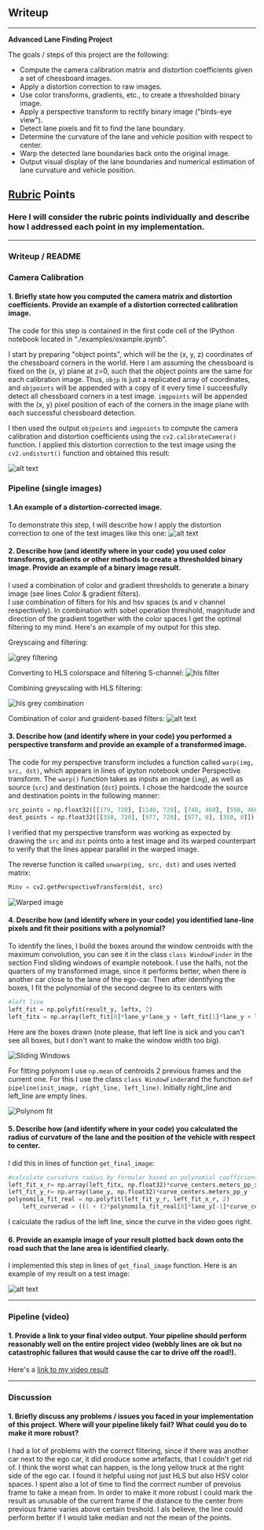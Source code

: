 ## Writeup 

---

**Advanced Lane Finding Project**

The goals / steps of this project are the following:

* Compute the camera calibration matrix and distortion coefficients given a set of chessboard images.
* Apply a distortion correction to raw images.
* Use color transforms, gradients, etc., to create a thresholded binary image.
* Apply a perspective transform to rectify binary image ("birds-eye view").
* Detect lane pixels and fit to find the lane boundary.
* Determine the curvature of the lane and vehicle position with respect to center.
* Warp the detected lane boundaries back onto the original image.
* Output visual display of the lane boundaries and numerical estimation of lane curvature and vehicle position.

[//]: # (Image References)

[image1]: ./examples/undistort_out.png "Undistorted"
[image2]: ./examples/undistorted_example.png "Road Transformed"

[image3]: ./examples/grey_filter.png "Grey filtering example"
[image4]: ./examples/hls_filter.png "hls filtering"
[image5]: ./examples/hls_grey_combined.png "hls grey combination"
[image6]: ./examples/hls_grey_grad_combined.png "color-gradient combination"
[image7]: ./examples/warped.png "Warped image"
[image8]: ./examples/found_centers.png "Sliding widows"
[image9]: ./examples/polynom_fit.png "Polynm fitted"
[image10]: ./examples/line_decorated_example.png "Decorated example"
[video11]: ./result.mp4 "Output"

## [Rubric](https://review.udacity.com/#!/rubrics/571/view) Points

### Here I will consider the rubric points individually and describe how I addressed each point in my implementation.  

---

### Writeup / README


### Camera Calibration

#### 1. Briefly state how you computed the camera matrix and distortion coefficients. Provide an example of a distortion corrected calibration image.

The code for this step is contained in the first code cell of the IPython notebook located in "./examples/example.ipynb".  

I start by preparing "object points", which will be the (x, y, z) coordinates of the chessboard corners in the world. Here I am assuming the chessboard is fixed on the (x, y) plane at z=0, such that the object points are the same for each calibration image.  Thus, `objp` is just a replicated array of coordinates, and `objpoints` will be appended with a copy of it every time I successfully detect all chessboard corners in a test image.  `imgpoints` will be appended with the (x, y) pixel position of each of the corners in the image plane with each successful chessboard detection.  

I then used the output `objpoints` and `imgpoints` to compute the camera calibration and distortion coefficients using the `cv2.calibrateCamera()` function.  I applied this distortion correction to the test image using the `cv2.undistort()` function and obtained this result: 

![alt text][image1]

### Pipeline (single images)

#### 1.An example of a distortion-corrected image.

To demonstrate this step, I will describe how I apply the distortion correction to one of the test images like this one:
![alt text][image2]

#### 2. Describe how (and identify where in your code) you used color transforms, gradients or other methods to create a thresholded binary image.  Provide an example of a binary image result.

I used a combination of color and gradient thresholds to generate a binary image (see lines Color & gradient filters).  
I use combination of filters for hls and hsv spaces (s and v channel respectively).
In combination with sobel operation threshold, magnitude and direction of the gradient together with the color spaces I get the optimal filtering to my mind. 
Here's an example of my output for this step. 

Greyscaing and filtering:

![grey filtering][image3]

Converting to HLS colorspace and filtering S-channel:
![hls filter][image4]

Combining greyscaling with HLS filtering:

![][image5]

Combination of color and graident-based filters:
![alt text][image6]

#### 3. Describe how (and identify where in your code) you performed a perspective transform and provide an example of a transformed image.

The code for my perspective transform includes a function called `warp(img, src, dst)`, which appears in lines of ipyton notebook under Perspective transform.  The `warp()` function takes as inputs an image (`img`), as well as source (`src`) and destination (`dst`) points.  I chose the hardcode the source and destination points in the following manner:

```python
src_points = np.float32([[179, 720], [1140, 720], [740, 460], [550, 460]])
dest_points = np.float32([[350, 720], [977, 720], [977, 0], [350, 0]])

```



I verified that my perspective transform was working as expected by drawing the `src` and `dst` points onto a test image and its warped counterpart to verify that the lines appear parallel in the warped image.

The reverse function is called `unwarp(img, src, dst)` and uses iverted matrix:
```python
Minv = cv2.getPerspectiveTransform(dst, src)
```

![Warped image][image7]

#### 4. Describe how (and identify where in your code) you identified lane-line pixels and fit their positions with a polynomial?

To identify the lines, I build the boxes around the window centroids with the maximum convolution, you can see it in the class `class WindowFinder` in the section Find sliding windows of example notebook.
I use the halfs, not the quarters of my transformed image, since it performs better, when there is another car close to the lane of the ego-car.
Then after identifying the boxes, I fit the polynomial of the second degree to its centers with 

```python
#left line
left_fit = np.polyfit(result_y, leftx, 2)
left_fitx = np.array(left_fit[0]*lane_y*lane_y + left_fit[1]*lane_y + left_fit[2], np.int32)
```
Here are the boxes drawn (note please, that left line is sick and you can't see all boxes, but I don't want to make the window width too big).

![Sliding Windows][image8]

For fitting polynom I use `np.mean` of centroids 2 previous frames and the current one. For this I use the class `class WindowFinder`and the function `def pipeline(init_image, right_line, left_line)`.
Initially right_line and left_line are empty lines.

![Polynom fit][image9]

#### 5. Describe how (and identify where in your code) you calculated the radius of curvature of the lane and the position of the vehicle with respect to center.

I did this in lines of function `get_final_image`:

```python
#calculate curvature radius by formular based on polynomial coefficients, take left turn
left_fit_x_r= np.array(left_fitx, np.float32)*curve_centers.meters_pp_x
left_fit_y_r= np.array(lane_y, np.float32)*curve_centers.meters_pp_y
polynomila_fit_real = np.polyfit(left_fit_y_r, left_fit_x_r, 2)
    left_curverad = ((1 + (2*polynomila_fit_real[0]*lane_y[-1]*curve_centers.meters_pp_y + polynomila_fit_real[1])**2)**1.5) / np.absolute(2*polynomila_fit_real[0])
```

I calculate the radius of the left line, since the curve in the video goes right.

#### 6. Provide an example image of your result plotted back down onto the road such that the lane area is identified clearly.

I implemented this step in lines of `get_final_image` function.  Here is an example of my result on a test image:

![alt text][image10]

---

### Pipeline (video)

#### 1. Provide a link to your final video output.  Your pipeline should perform reasonably well on the entire project video (wobbly lines are ok but no catastrophic failures that would cause the car to drive off the road!).

Here's a [link to my video result](./result.mp4)

---

### Discussion

#### 1. Briefly discuss any problems / issues you faced in your implementation of this project.  Where will your pipeline likely fail?  What could you do to make it more robust?

I had a lot of problems with the correct filtering, since if there was another car next to the ego car, it did produce some artefacts, that I couldn't get rid of. I think the worst what can happen, is the long yellow truck at the right side of the ego car.
I found it helpful using not just HLS but also HSV color spaces. I spent also a lot of time to find the corrrect number of prevoius frame to take a mean from.
In order to make it more robust I could mark the result as unusable of the current frame if the distance to the center from previous frame varies above certain treshold. I als believe, the line could perform better if I would take median and not the mean of the points. 
